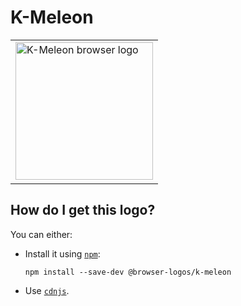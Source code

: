 # K-Meleon

<table>
    <tr height=230>
        <td>
            <a href="https://github.com/alrra/browser-logos/tree/8c2a8900a80a78264f1ce976593d4d969dd8cfb5/src/archive/k-meleon">
                <img width=220 src="https://raw.githubusercontent.com/alrra/browser-logos/8c2a8900a80a78264f1ce976593d4d969dd8cfb5/src/archive/k-meleon/k-meleon.svg?sanitize=true" alt="K-Meleon browser logo">
            </a>
        </td>
    </tr>
</table>

## How do I get this logo?

You can either:

* Install it using [`npm`][npm]:

  `npm install --save-dev @browser-logos/k-meleon`

* Use [`cdnjs`][cdnjs].

<!-- Link labels: -->

[cdnjs]: https://cdnjs.com/libraries/browser-logos
[npm]: https://www.npmjs.com/
